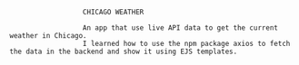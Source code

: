 



                      CHICAGO WEATHER
                      
                      An app that use live API data to get the current weather in Chicago. 
                      I learned how to use the npm package axios to fetch the data in the backend and show it using EJS templates.
